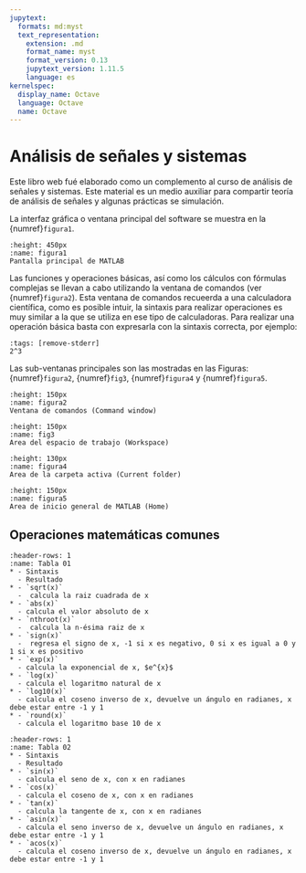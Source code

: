 ```yaml
---
jupytext:
  formats: md:myst
  text_representation:
    extension: .md
    format_name: myst
    format_version: 0.13
    jupytext_version: 1.11.5
    language: es
kernelspec:
  display_name: Octave
  language: Octave
  name: Octave
---
```


# Análisis de señales y sistemas

Este libro web fué elaborado como un complemento al curso de análisis de señales y sistemas. Este material es un medio auxiliar para compartir teoría de análisis de señales y algunas prácticas se simulación.


La interfaz gráfica o ventana principal del software se muestra en la {numref}`figura1`.
```{figure} /images/figura1.jpg
:height: 450px
:name: figura1
Pantalla principal de MATLAB
```

Las funciones y operaciones básicas, así como los cálculos con fórmulas complejas se llevan a cabo utilizando la ventana de comandos (ver {numref}`figura2`). Esta ventana de comandos recueerda a una calculadora científica, como es posible intuir, la sintaxis para realizar operaciones es muy similar a la que se utiliza en ese tipo de calculadoras. Para realizar una operación básica basta con expresarla con la sintaxis correcta, por ejemplo: 

```{code-cell} Octave
:tags: [remove-stderr]
2^3
```

Las sub-ventanas principales son las mostradas en las Figuras: {numref}`figura2`, {numref}`fig3`, {numref}`figura4` y {numref}`figura5`.


```{figure} /images/figura2a.jpg
:height: 150px
:name: figura2
Ventana de comandos (Command window)

```
```{figure} /images/figura2b.jpg
:height: 150px
:name: fig3
Area del espacio de trabajo (Workspace)

```

```{figure} /images/figura3b.jpg
:height: 130px
:name: figura4
Area de la carpeta activa (Current folder)

```
```{figure} /images/figura3c.jpg
:height: 150px
:name: figura5
Area de inicio general de MATLAB (Home)

```

## Operaciones matemáticas comunes

```{list-table} Operaciones matemáticas 
:header-rows: 1
:name: Tabla 01
* - Sintaxis
  - Resultado
* - `sqrt(x)`
  -  calcula la raiz cuadrada de x
* - `abs(x)`
  - calcula el valor absoluto de x
* - `nthroot(x)`
  -  calcula la n-ésima raiz de x
* - `sign(x)`
  -  regresa el signo de x, -1 si x es negativo, 0 si x es igual a 0 y 1 si x es positivo
* - `exp(x)`
  - calcula la exponencial de x, $e^{x}$
* - `log(x)`
  - calcula el logaritmo natural de x
* - `log10(x)`
  - calcula el coseno inverso de x, devuelve un ángulo en radianes, x debe estar entre -1 y 1
* - `round(x)`
  - calcula el logaritmo base 10 de x  
```



```{list-table} Operaciones matemáticas con funciones trigonométricas
:header-rows: 1
:name: Tabla 02
* - Sintaxis
  - Resultado
* - `sin(x)`
  - calcula el seno de x, con x en radianes
* - `cos(x)`
  - calcula el coseno de x, con x en radianes
* - `tan(x)`
  - calcula la tangente de x, con x en radianes 
* - `asin(x)`
  - calcula el seno inverso de x, devuelve un ángulo en radianes, x debe estar entre -1 y 1
* - `acos(x)`
  - calcula el coseno inverso de x, devuelve un ángulo en radianes, x debe estar entre -1 y 1
```


